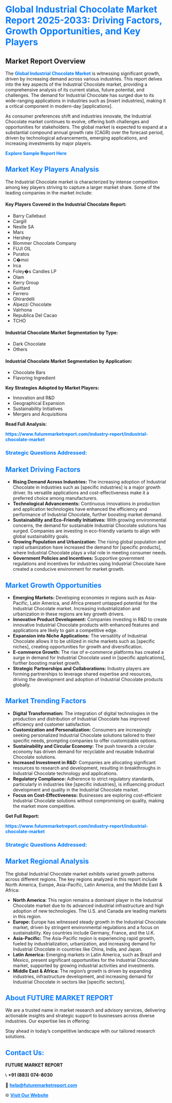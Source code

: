 <h1 style="color: #007BFF;">Global Industrial Chocolate Market Report 2025-2033: Driving Factors, Growth Opportunities, and Key Players</h1>

<section id="overview">
<h2>Market Report Overview</h2>
<p>The <a href="https://www.futuremarketreport.com/industry-report/industrial-chocolate-market" style="color: #007BFF; text-decoration: none;"><strong>Global Industrial Chocolate Market</strong></a> is witnessing significant growth, driven by increasing demand across various industries. This report delves into the key aspects of the Industrial Chocolate market, providing a comprehensive analysis of its current status, future potential, and challenges. The demand for Industrial Chocolate has surged due to its wide-ranging applications in industries such as [insert industries], making it a critical component in modern-day [applications].</p>
<p>As consumer preferences shift and industries innovate, the Industrial Chocolate market continues to evolve, offering both challenges and opportunities for stakeholders. The global market is expected to expand at a substantial compound annual growth rate (CAGR) over the forecast period, driven by technological advancements, emerging applications, and increasing investments by major players.</p>
</section>

<section id="overview">
<p><a href="https://www.futuremarketreport.com/request-sample/reportId=90278" style="color: #007BFF; text-decoration: none;"><strong>Explore Sample Report Here</strong></a></p>
</section>

<section id="key-players">
<h2 style="color: #007BFF;">Market Key Players Analysis</h2>
<p>The Industrial Chocolate market is characterized by intense competition among key players striving to capture a larger market share. Some of the leading companies in the market include:</p>
<h4>Key Players Covered in the Industrial Chocolate Report:</h4>
<ul><li>Barry Callebaut</li><li>Cargill</li><li>Nestle SA</li><li>Mars</li><li>Hershey</li><li>Blommer Chocolate Company</li><li>FUJI OIL</li><li>Puratos</li><li>C�moi</li><li>Irca</li><li>Foley�s Candies LP</li><li>Olam</li><li>Kerry Group</li><li>Guittard</li><li>Ferrero</li><li>Ghirardelli</li><li>Alpezzi Chocolate</li><li>Valrhona</li><li>Republica Del Cacao</li><li>TCHO</li></ul>
<h4>Industrial Chocolate Market Segmentation by Type:</h4>
<ul><li>Dark Chocolate</li><li>Others</li></ul>

<h4>Industrial Chocolate Market Segmentation by Application:</h4>
<ul><li>Chocolate Bars</li><li>Flavoring Ingredient</li></ul>
<p><strong>Key Strategies Adopted by Market Players:</strong></p>
<ul>
<li>Innovation and R&D</li>
<li>Geographical Expansion</li>
<li>Sustainability Initiatives</li>
<li>Mergers and Acquisitions</li>
</ul>
</section>

<section>
<p><strong>Read Full Analysis: </strong></p><a href="https://www.futuremarketreport.com/industry-report/industrial-chocolate-market" style="color: #007BFF; text-decoration: none;"><strong>https://www.futuremarketreport.com/industry-report/industrial-chocolate-market</strong></a>
<h3 style="color: #007BFF;">Strategic Questions Addressed:</h3>
</section>

<section id="driving-factors">
<h2 style="color: #007BFF;">Market Driving Factors</h2>
<ul>
<li><strong>Rising Demand Across Industries:</strong> The increasing adoption of Industrial Chocolate in industries such as [specific industries] is a major growth driver. Its versatile applications and cost-effectiveness make it a preferred choice among manufacturers.</li>
<li><strong>Technological Advancements:</strong> Continuous innovations in production and application technologies have enhanced the efficiency and performance of Industrial Chocolate, further boosting market demand.</li>
<li><strong>Sustainability and Eco-Friendly Initiatives:</strong> With growing environmental concerns, the demand for sustainable Industrial Chocolate solutions has surged. Companies are investing in eco-friendly variants to align with global sustainability goals.</li>
<li><strong>Growing Population and Urbanization:</strong> The rising global population and rapid urbanization have increased the demand for [specific products], where Industrial Chocolate plays a vital role in meeting consumer needs.</li>
<li><strong>Government Policies and Incentives:</strong> Supportive government regulations and incentives for industries using Industrial Chocolate have created a conducive environment for market growth.</li>
</ul>
</section>

<section id="growth-opportunities">
<h2 style="color: #007BFF;">Market Growth Opportunities</h2>
<ul>
<li><strong>Emerging Markets:</strong> Developing economies in regions such as Asia-Pacific, Latin America, and Africa present untapped potential for the Industrial Chocolate market. Increasing industrialization and urbanization in these regions are key growth drivers.</li>
<li><strong>Innovative Product Development:</strong> Companies investing in R&D to create innovative Industrial Chocolate products with enhanced features and applications are likely to gain a competitive edge.</li>
<li><strong>Expansion into Niche Applications:</strong> The versatility of Industrial Chocolate allows it to be utilized in niche markets such as [specific niches], creating opportunities for growth and diversification.</li>
<li><strong>E-commerce Growth:</strong> The rise of e-commerce platforms has created a surge in demand for Industrial Chocolate used in [specific applications], further boosting market growth.</li>
<li><strong>Strategic Partnerships and Collaborations:</strong> Industry players are forming partnerships to leverage shared expertise and resources, driving the development and adoption of Industrial Chocolate products globally.</li>
</ul>
</section>

<section id="trending-factors">
<h2 style="color: #007BFF;">Market Trending Factors</h2>
<ul>
<li><strong>Digital Transformation:</strong> The integration of digital technologies in the production and distribution of Industrial Chocolate has improved efficiency and customer satisfaction.</li>
<li><strong>Customization and Personalization:</strong> Consumers are increasingly seeking personalized Industrial Chocolate solutions tailored to their specific needs, prompting companies to offer customizable options.</li>
<li><strong>Sustainability and Circular Economy:</strong> The push towards a circular economy has driven demand for recyclable and reusable Industrial Chocolate solutions.</li>
<li><strong>Increased Investment in R&D:</strong> Companies are allocating significant resources to research and development, resulting in breakthroughs in Industrial Chocolate technology and applications.</li>
<li><strong>Regulatory Compliance:</strong> Adherence to strict regulatory standards, particularly in industries like [specific industries], is influencing product development and quality in the Industrial Chocolate market.</li>
<li><strong>Focus on Cost-Effectiveness:</strong> Businesses are exploring cost-efficient Industrial Chocolate solutions without compromising on quality, making the market more competitive.</li>
</ul>
</section>

<section>
<p><strong>Get Full Report: </strong></p><a href="https://www.futuremarketreport.com/industry-report/industrial-chocolate-market" style="color: #007BFF; text-decoration: none;"><strong>https://www.futuremarketreport.com/industry-report/industrial-chocolate-market</strong></a>
<h3 style="color: #007BFF;">Strategic Questions Addressed:</h3>
</section>


<section id="regional-analysis">
<h2 style="color: #007BFF;">Market Regional Analysis</h2>
<p>The global Industrial Chocolate market exhibits varied growth patterns across different regions. The key regions analyzed in this report include North America, Europe, Asia-Pacific, Latin America, and the Middle East & Africa:</p>
<ul>
<li><strong>North America:</strong> This region remains a dominant player in the Industrial Chocolate market due to its advanced industrial infrastructure and high adoption of new technologies. The U.S. and Canada are leading markets in this region.</li>
<li><strong>Europe:</strong> Europe has witnessed steady growth in the Industrial Chocolate market, driven by stringent environmental regulations and a focus on sustainability. Key countries include Germany, France, and the U.K.</li>
<li><strong>Asia-Pacific:</strong> The Asia-Pacific region is experiencing rapid growth, fueled by industrialization, urbanization, and increasing demand for Industrial Chocolate in countries like China, India, and Japan.</li>
<li><strong>Latin America:</strong> Emerging markets in Latin America, such as Brazil and Mexico, present significant opportunities for the Industrial Chocolate market, supported by growing industrial activities and investments.</li>
<li><strong>Middle East & Africa:</strong> The region’s growth is driven by expanding industries, infrastructure development, and increasing demand for Industrial Chocolate in sectors like [specific sectors].</li>
</ul>
</section>

<footer>
<h2 style="color: #007BFF;">About FUTURE MARKET REPORT</h2>
<p>We are a trusted name in market research and advisory services, delivering actionable insights and strategic support to businesses across diverse industries. Our expertise lies in offering:</p>

<p>Stay ahead in today’s competitive landscape with our tailored research solutions.</p>

<h2 style="color: #007BFF;">Contact Us:</h2>
<p><strong>FUTURE MARKET REPORT</strong></p>
<p>📞 <strong>+91 (883) 074-8030</strong></p>
<p>📧 <strong><a href="mailto:help@futuremarketreport.com" style="color: #007BFF;">help@futuremarketreport.com</a></strong></p>
<p>🌐 <strong><a href="https://www.futuremarketreport.com/" style="color: #007BFF;">Visit Our Website</a></strong></p>
</footer>
